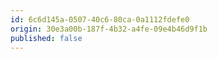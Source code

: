 ```yaml
---
id: 6c6d145a-0507-40c6-80ca-0a1112fdefe0
origin: 30e3a00b-187f-4b32-a4fe-09e4b46d9f1b
published: false
---
```

